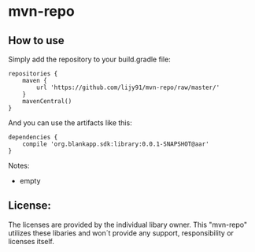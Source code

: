 # mvn-repo

How to use
--------

Simply add the repository to your build.gradle file:

    repositories {
        maven {
            url 'https://github.com/lijy91/mvn-repo/raw/master/'
        }
        mavenCentral()
    }

And you can use the artifacts like this:

    dependencies {
        compile 'org.blankapp.sdk:library:0.0.1-SNAPSHOT@aar'
    }

Notes:

- empty

License:
--------
The licenses are provided by the individual libary owner. This "mvn-repo" utilizes these libaries and
won´t provide any support, responsibility or licenses itself.